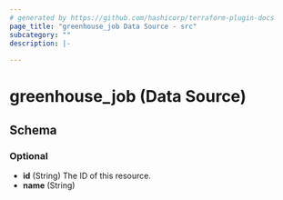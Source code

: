 ```yaml
---
# generated by https://github.com/hashicorp/terraform-plugin-docs
page_title: "greenhouse_job Data Source - src"
subcategory: ""
description: |-
  
---
```


# greenhouse_job (Data Source)





<!-- schema generated by tfplugindocs -->
## Schema

### Optional

- **id** (String) The ID of this resource.
- **name** (String)


